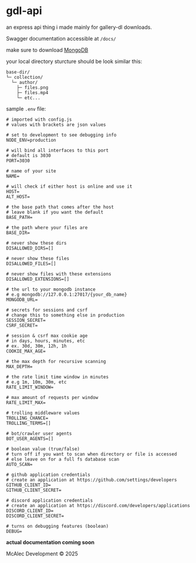 # gdl-api

an express api thing i made mainly for gallery-dl downloads.  

Swagger documentation accessible at `/docs/`

make sure to download [MongoDB](https://www.mongodb.com/try/download/community)

your local directory sturcture should be look similar this:

```text
base-dir/
└─ collection/
  └─ author/
    ├─ files.png
    ├─ files.mp4
    └─ etc...
```

sample `.env` file:

```env
# imported with config.js
# values with brackets are json values

# set to development to see debugging info
NODE_ENV=production

# will bind all interfaces to this port
# default is 3030
PORT=3030

# name of your site
NAME=

# will check if either host is online and use it
HOST=
ALT_HOST=

# the base path that comes after the host
# leave blank if you want the default
BASE_PATH=

# the path where your files are
BASE_DIR=

# never show these dirs
DISALLOWED_DIRS=[]

# never show these files
DISALLOWED_FILES=[]

# never show files with these extensions
DISALLOWED_EXTENSIONS=[]

# the url to your mongodb instance
# e.g mongodb://127.0.0.1:27017/{your_db_name}
MONGODB_URL=

# secrets for sessions and csrf
# change this to something else in production
SESSION_SECRET=
CSRF_SECRET=

# session & csrf max cookie age
# in days, hours, minutes, etc
# ex. 30d, 30m, 12h, 1h
COOKIE_MAX_AGE=

# the max depth for recursive scanning
MAX_DEPTH=

# the rate limit time window in minutes
# e.g 1m, 10m, 30m, etc
RATE_LIMIT_WINDOW=

# max amount of requests per window
RATE_LIMIT_MAX=

# trolling middleware values
TROLLING_CHANCE=
TROLLING_TERMS=[]

# bot/crawler user agents
BOT_USER_AGENTS=[]

# boolean value (true/false)
# turn off if you want to scan when directory or file is accessed
# else leave on for a full fs database scan
AUTO_SCAN=

# github application credentials
# create an application at https://github.com/settings/developers
GITHUB_CLIENT_ID=
GITHUB_CLIENT_SECRET=

# discord application credentials
# create an application at https://discord.com/developers/applications
DISCORD_CLIENT_ID=
DISCORD_CLIENT_SECRET=

# turns on debugging features (boolean)
DEBUG=
```

**actual documentation coming soon**  

McAlec Development © 2025

